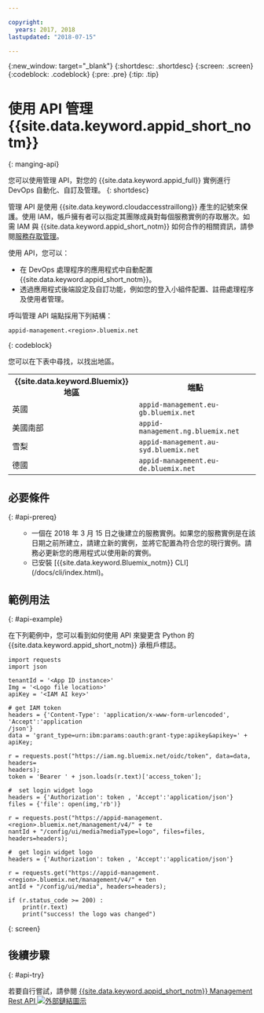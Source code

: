 ```yaml
---

copyright:
  years: 2017, 2018
lastupdated: "2018-07-15"

---
```


{:new_window: target="_blank"}
{:shortdesc: .shortdesc}
{:screen: .screen}
{:codeblock: .codeblock}
{:pre: .pre}
{:tip: .tip}

# 使用 API 管理 {{site.data.keyword.appid_short_notm}}
{: manging-api}

您可以使用管理 API，對您的 {{site.data.keyword.appid_full}} 實例進行 DevOps 自動化、自訂及管理。
{: shortdesc}

管理 API 是使用 {{site.data.keyword.cloudaccesstraillong}} 產生的記號來保護。使用 IAM，帳戶擁有者可以指定其團隊成員對每個服務實例的存取層次。如需 IAM 與 {{site.data.keyword.appid_short_notm}} 如何合作的相關資訊，請參閱[服務存取管理](/docs/services/appid/iam.html)。

使用 API，您可以：
* 在 DevOps 處理程序的應用程式中自動配置 {{site.data.keyword.appid_short_notm}}。
* 透過應用程式後端設定及自訂功能，例如您的登入小組件配置、註冊處理程序及使用者管理。


呼叫管理 API 端點採用下列結構：

```
appid-management.<region>.bluemix.net
```
{: codeblock}

您可以在下表中尋找，以找出地區。

<table>
  <tr>
    <th>{{site.data.keyword.Bluemix}} 地區</th>
    <th>端點</th>
  </tr>
  <tr>
    <td>英國</td>
    <td><code>appid-management.eu-gb.bluemix.net</code></td>
  </tr>
  <tr>
    <td>美國南部</td>
    <td><code>appid-management.ng.bluemix.net</code></td>
  </tr>
  <tr>
    <td>雪梨</td>
    <td><code>appid-management.au-syd.bluemix.net</code></td>
  </tr>
  <tr>
    <td>德國</td>
    <td><code>appid-management.eu-de.bluemix.net</code></td>
  </tr>
</table>



## 必要條件
{: #api-prereq}

<ul><ul><li>一個在 2018 年 3 月 15 日之後建立的服務實例。如果您的服務實例是在該日期之前所建立，請建立新的實例，並將它配置為符合您的現行實例。請務必更新您的應用程式以使用新的實例。</li>
<li>已安裝 [{{site.data.keyword.Bluemix_notm}} CLI](/docs/cli/index.html)。</li></ul></ul>

## 範例用法
{: #api-example}

在下列範例中，您可以看到如何使用 API 來變更含 Python 的 {{site.data.keyword.appid_short_notm}} 承租戶標誌。

```
import requests
import json

tenantId = '<App ID instance>'
Img = '<Logo file location>'
apiKey = '<IAM AI key>'

# get IAM token
headers = {'Content-Type': 'application/x-www-form-urlencoded', 'Accept':'application
/json'}
data = 'grant_type=urn:ibm:params:oauth:grant-type:apikey&apikey=' + apiKey;

r = requests.post("https://iam.ng.bluemix.net/oidc/token", data=data, headers=
headers);
token = 'Bearer ' + json.loads(r.text)['access_token'];

#  set login widget logo
headers = {'Authorization': token , 'Accept':'application/json'}
files = {'file': open(img,'rb')}

r = requests.post("https://appid-management.<region>.bluemix.net/management/v4/" + te
nantId + "/config/ui/media?mediaType=logo", files=files, headers=headers);

#  get login widget logo
headers = {'Authorization': token , 'Accept':'application/json'}

r = requests.get("https://appid-management.<region>.bluemix.net/management/v4/" + ten
antId + "/config/ui/media", headers=headers);

if (r.status_code >= 200) :
    print(r.text)
    print("success! the logo was changed")
```
{: screen}


## 後續步驟
{: #api-try}

若要自行嘗試，請參閱 <a href="https://appid-management.ng.bluemix.net/swagger-ui/
" target="_blank"> {{site.data.keyword.appid_short_notm}} Management Rest API <img src="../../icons/launch-glyph.svg" alt="外部鏈結圖示"></a>
